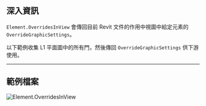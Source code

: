 ## 深入資訊
`Element.OverridesInView` 會傳回目前 Revit 文件的作用中視圖中給定元素的 `OverrideGraphicSettings`。

以下範例收集 L1 平面圖中的所有門，然後傳回 `OverrideGraphicSettings` 供下游使用。

___
## 範例檔案

![Element.OverridesInView](./Revit.Elements.Element.OverridesInView_img.jpg)
